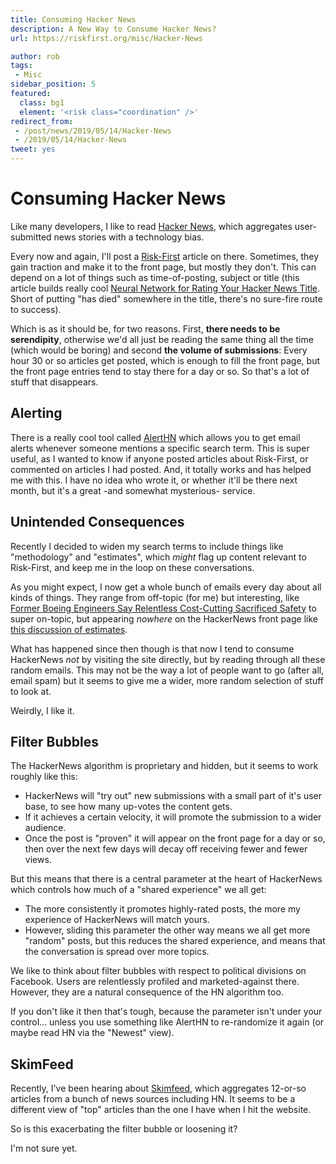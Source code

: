 ```yaml
---
title: Consuming Hacker News
description: A New Way to Consume Hacker News?
url: https://riskfirst.org/misc/Hacker-News

author: rob
tags:
 - Misc
sidebar_position: 5
featured: 
  class: bg1
  element: '<risk class="coordination" />'
redirect_from: 
 - /post/news/2019/05/14/Hacker-News
 - /2019/05/14/Hacker-News
tweet: yes
---
```


# Consuming Hacker News

Like many developers, I like to read [Hacker News](https://news.ycombinator.com), which aggregates user-submitted news stories with a technology bias. 

Every now and again, I'll post a [Risk-First](https://riskfirst.org) article on there.  Sometimes, they gain traction and make it to the front page, but mostly they don't.  This can depend on a lot of things such as time-of-posting, subject or title (this article builds really cool [Neural Network for Rating Your Hacker News Title](https://intoli.com/blog/hacker-news-title-tool/).  Short of putting "has died" somewhere in the title, there's no sure-fire route to success).

Which is as it should be, for two reasons.   First, **there needs to be serendipity**, otherwise we'd all just be reading the same thing all the time (which would be boring) and second **the volume of submissions**:  Every hour 30 or so articles get posted, which is enough to fill the front page, but the front page entries tend to stay there for a day or so.  So that's a lot of stuff that disappears.  

## Alerting

There is a really cool tool called [AlertHN](https://alerthn.com) which allows you to get email alerts whenever someone mentions a specific search term.   This is super useful, as I wanted to know if anyone posted articles about Risk-First, or commented on articles I had posted.  And, it totally works and has helped me with this.  I have no idea who wrote it, or whether it'll be there next month, but it's a great -and somewhat mysterious- service.

## Unintended Consequences

Recently I decided to widen my search terms to include things like "methodology" and "estimates", which _might_ flag up content relevant to Risk-First, and keep me in the loop on these conversations.

As you might expect, I now get a whole bunch of emails every day about all kinds of things.  They range from off-topic (for me) but interesting, like [Former Boeing Engineers Say Relentless Cost-Cutting Sacrificed Safety](https://www.bloomberg.com/news/features/2019-05-09/former-boeing-engineers-say-relentless-cost-cutting-sacrificed-safety) to super on-topic, but appearing _nowhere_ on the HackerNews front page like [this discussion of estimates](https://news.ycombinator.com/item?id=19863818).

What has happened since then though is that now I tend to consume HackerNews _not_ by visiting the site directly, but by reading through all these random emails.  This may not be the way a lot of people want to go (after all, email spam) but it seems to give me a wider, more random selection of stuff to look at.  

Weirdly, I like it.

## Filter Bubbles

The HackerNews algorithm is proprietary and hidden, but it seems to work roughly like this:  

- HackerNews will "try out" new submissions with a small part of it's user base, to see how many up-votes the content gets.  
- If it achieves a certain velocity, it will promote the submission to a wider audience.   
- Once the post is "proven" it will appear on the front page for a day or so, then over the next few days will decay off receiving fewer and fewer views.  

But this means that there is a central parameter at the heart of HackerNews which controls how much of a "shared experience" we all get: 
 
 - The more consistently it promotes highly-rated posts, the more my experience of HackerNews will match yours.  
- However, sliding this parameter the other way means we all get more "random" posts, but this reduces the shared experience, and means that the conversation is spread over more topics.

We like to think about filter bubbles with respect to political divisions on Facebook.  Users are relentlessly profiled and marketed-against there.  However, they are a natural consequence of the HN algorithm too.  

If you don't like it then that's tough, because the parameter isn't under your control... unless you use something like AlertHN to re-randomize it again (or maybe read HN via the "Newest" view).

## SkimFeed

Recently, I've been hearing about [Skimfeed](https://skimfeed.com), which aggregates 12-or-so articles from a bunch of news sources including HN.  It seems to be a different view of "top" articles than the one I have when I hit the website.  

So is this exacerbating the filter bubble or loosening it?   

I'm not sure yet.  





